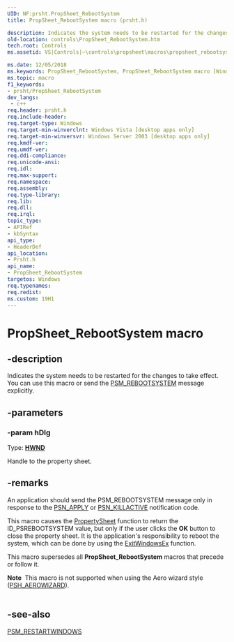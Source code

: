 ```yaml
---
UID: NF:prsht.PropSheet_RebootSystem
title: PropSheet_RebootSystem macro (prsht.h)

description: Indicates the system needs to be restarted for the changes to take effect. You can use this macro or send the PSM_REBOOTSYSTEM message explicitly.
old-location: controls\PropSheet_RebootSystem.htm
tech.root: Controls
ms.assetid: VS|Controls|~\controls\propsheet\macros\propsheet_rebootsystem.htm

ms.date: 12/05/2018
ms.keywords: PropSheet_RebootSystem, PropSheet_RebootSystem macro [Windows Controls], _win32_PropSheet_RebootSystem, _win32_PropSheet_RebootSystem_cpp, controls.PropSheet_RebootSystem, controls._win32_PropSheet_RebootSystem, prsht/PropSheet_RebootSystem
ms.topic: macro
f1_keywords:
- prsht/PropSheet_RebootSystem
dev_langs:
 - c++
req.header: prsht.h
req.include-header: 
req.target-type: Windows
req.target-min-winverclnt: Windows Vista [desktop apps only]
req.target-min-winversvr: Windows Server 2003 [desktop apps only]
req.kmdf-ver: 
req.umdf-ver: 
req.ddi-compliance: 
req.unicode-ansi: 
req.idl: 
req.max-support: 
req.namespace: 
req.assembly: 
req.type-library: 
req.lib: 
req.dll: 
req.irql: 
topic_type:
- APIRef
- kbSyntax
api_type:
- HeaderDef
api_location:
- Prsht.h
api_name:
- PropSheet_RebootSystem
targetos: Windows
req.typenames: 
req.redist: 
ms.custom: 19H1
---
```


# PropSheet_RebootSystem macro


## -description


Indicates the system needs to be restarted for the changes to take effect. You can use this macro or send the <a href="https://docs.microsoft.com/windows/desktop/Controls/psm-rebootsystem">PSM_REBOOTSYSTEM</a> message explicitly.


## -parameters




### -param hDlg

Type: <b><a href="https://docs.microsoft.com/windows/desktop/WinProg/windows-data-types">HWND</a></b>

Handle to the property sheet.


## -remarks



An application should send the PSM_REBOOTSYSTEM message only in response to the <a href="https://docs.microsoft.com/windows/desktop/Controls/psn-apply">PSN_APPLY</a> or <a href="https://docs.microsoft.com/windows/desktop/Controls/psn-killactive">PSN_KILLACTIVE</a> notification code.

This macro causes the <a href="https://docs.microsoft.com/windows/desktop/api/prsht/nf-prsht-propertysheeta">PropertySheet</a> function to return the ID_PSREBOOTSYSTEM value, but only if the user clicks the <b>OK</b> button to close the property sheet. It is the application's responsibility to reboot the system, which can be done by using the <a href="https://docs.microsoft.com/windows/desktop/api/winuser/nf-winuser-exitwindowsex">ExitWindowsEx</a> function.

This macro supersedes all <b>PropSheet_RebootSystem</b> macros that precede or follow it.

<div class="alert"><b>Note</b>  This macro is not supported when using the Aero wizard style (<a href="https://docs.microsoft.com/windows/desktop/api/prsht/ns-prsht-propsheetheadera_v2">PSH_AEROWIZARD</a>).</div>
<div> </div>



## -see-also




<a href="https://docs.microsoft.com/windows/desktop/Controls/psm-restartwindows">PSM_RESTARTWINDOWS</a>
 

 

